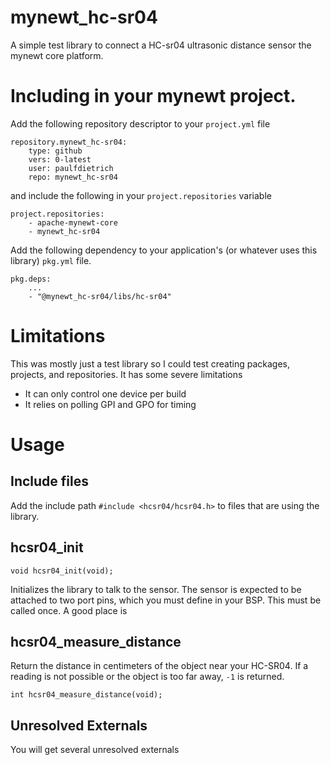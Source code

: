 # mynewt_hc-sr04

A simple test library to connect a HC-sr04 ultrasonic distance sensor the mynewt core platform.

# Including in your mynewt project.

Add the following repository descriptor to your `project.yml` file

```
repository.mynewt_hc-sr04:
    type: github
    vers: 0-latest
    user: paulfdietrich
    repo: mynewt_hc-sr04
```

and include the following in your `project.repositories` variable

```
project.repositories:
    - apache-mynewt-core
    - mynewt_hc-sr04
```

Add the following dependency to your application's (or whatever uses this library) `pkg.yml` file.

```
pkg.deps:
    ...
    - "@mynewt_hc-sr04/libs/hc-sr04"
```
    
# Limitations

This was mostly just a test library so I could test creating packages,
projects, and repositories.  It has some severe limitations

* It can only control one device per build
* It relies on polling GPI and GPO for timing

# Usage

## Include files

Add the include path `#include <hcsr04/hcsr04.h>` to files that are using
the library.

## hcsr04_init


```
void hcsr04_init(void);
```
Initializes the library to talk to the sensor.  The sensor is expected
to be attached to two port pins, which you must define in your BSP.
This must be called once.  A good place is 

## hcsr04_measure_distance

Return the distance in centimeters of the object near your HC-SR04.  If
a reading is not possible or the object is too far away, `-1` is returned.

```
int hcsr04_measure_distance(void);
```


## Unresolved Externals

You will get several unresolved externals 
